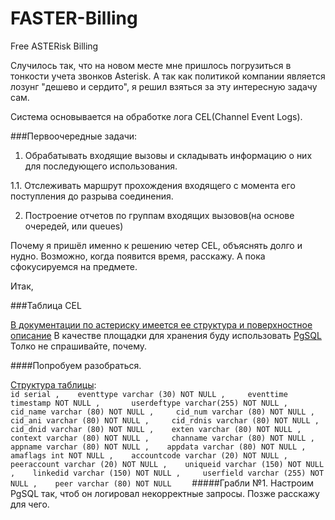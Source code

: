 # FASTER-Billing
Free ASTERisk Billing

Случилось так, что на новом месте мне пришлось погрузиться в тонкости учета звонков Asterisk. А так как политикой компании является лозунг "дешево и сердито", я решил взяться за эту интересную задачу сам.

Система основывается на обработке лога CEL(Channel Event Logs).

###Первоочередные задачи:
1.   Обрабатывать входящие вызовы и складывать информацию о них для последующего использования.

1.1. Отслеживать маршрут прохождения входящего с момента его поступления до разрыва соединения.

2.   Построение отчетов по группам входящих вызовов(на основе очередей, или queues)

   
Почему я пришёл именно к решению четер CEL, объяснять долго и нудно. Возможно, когда появится время, расскажу. А пока сфокусируемся на предмете.

Итак, 

###Таблица CEL

[В документации по астериску имеется ее структура и поверхностное описание](https://wiki.asterisk.org/wiki/pages/viewpage.action?pageId=5242932)
В качестве площадки для хранения буду использовать [PgSQL](http://www.postgresql.org) Толко не спрашивайте, почему.

####Попробуем разобраться.

[Структура таблицы](https://wiki.asterisk.org/wiki/display/AST/PostgreSQL+CEL+Backend):    
`
id serial ,   
eventtype varchar (30) NOT NULL ,    
eventtime timestamp NOT NULL ,      
userdeftype varchar(255) NOT NULL ,   
cid_name varchar (80) NOT NULL ,    
cid_num varchar (80) NOT NULL ,   
cid_ani varchar (80) NOT NULL ,    
cid_rdnis varchar (80) NOT NULL ,   
cid_dnid varchar (80) NOT NULL ,   
exten varchar (80) NOT NULL ,   
context varchar (80) NOT NULL ,    
channame varchar (80) NOT NULL ,   
appname varchar (80) NOT NULL ,   
appdata varchar (80) NOT NULL ,    
amaflags int NOT NULL ,   
accountcode varchar (20) NOT NULL ,   
peeraccount varchar (20) NOT NULL ,   
uniqueid varchar (150) NOT NULL ,   
linkedid varchar (150) NOT NULL ,    
userfield varchar (255) NOT NULL ,   
peer varchar (80) NOT NULL    
`
#####Грабли №1.
Настроим PgSQL так, чтоб он логировал некорректные запросы. Позже расскажу для чего.

